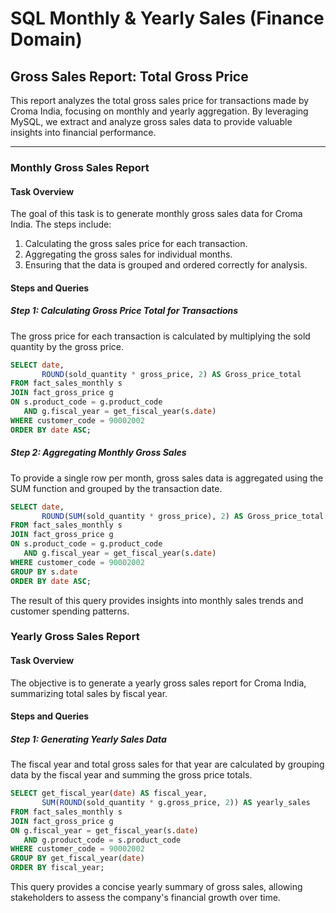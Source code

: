 
# SQL Monthly & Yearly Sales (Finance Domain)


## Gross Sales Report: Total Gross Price

This report analyzes the total gross sales price for transactions made by Croma India, focusing on monthly and yearly aggregation. By leveraging MySQL, we extract and analyze gross sales data to provide valuable insights into financial performance.

---

### Monthly Gross Sales Report

#### Task Overview
The goal of this task is to generate monthly gross sales data for Croma India. The steps include:

1. Calculating the gross sales price for each transaction.
2. Aggregating the gross sales for individual months.
3. Ensuring that the data is grouped and ordered correctly for analysis.

#### Steps and Queries

##### Step 1: Calculating Gross Price Total for Transactions
The gross price for each transaction is calculated by multiplying the sold quantity by the gross price. 

```sql
SELECT date, 
       ROUND(sold_quantity * gross_price, 2) AS Gross_price_total
FROM fact_sales_monthly s
JOIN fact_gross_price g
ON s.product_code = g.product_code 
   AND g.fiscal_year = get_fiscal_year(s.date)
WHERE customer_code = 90002002
ORDER BY date ASC;
```

##### Step 2: Aggregating Monthly Gross Sales
To provide a single row per month, gross sales data is aggregated using the SUM function and grouped by the transaction date.

```sql
SELECT date, 
       ROUND(SUM(sold_quantity * gross_price), 2) AS Gross_price_total
FROM fact_sales_monthly s
JOIN fact_gross_price g
ON s.product_code = g.product_code 
   AND g.fiscal_year = get_fiscal_year(s.date)
WHERE customer_code = 90002002
GROUP BY s.date
ORDER BY date ASC;
```
The result of this query provides insights into monthly sales trends and customer spending patterns.


### Yearly Gross Sales Report

#### Task Overview

The objective is to generate a yearly gross sales report for Croma India, summarizing total sales by fiscal year.

#### Steps and Queries

##### Step 1: Generating Yearly Sales Data

The fiscal year and total gross sales for that year are calculated by grouping data by the fiscal year and summing the gross price totals.

```sql
SELECT get_fiscal_year(date) AS fiscal_year,
       SUM(ROUND(sold_quantity * g.gross_price, 2)) AS yearly_sales
FROM fact_sales_monthly s
JOIN fact_gross_price g
ON g.fiscal_year = get_fiscal_year(s.date) 
   AND g.product_code = s.product_code
WHERE customer_code = 90002002
GROUP BY get_fiscal_year(date)
ORDER BY fiscal_year;
```

This query provides a concise yearly summary of gross sales, allowing stakeholders to assess the company's financial growth over time.
